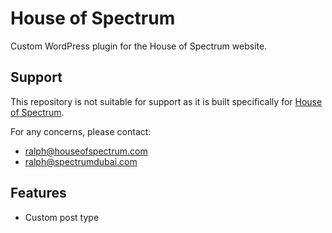 # House of Spectrum

Custom WordPress plugin for the House of Spectrum website.

## Support

This repository is not suitable for support as it is built specifically for [House of Spectrum](https://houseofspectrum.com).

For any concerns, please contact: 

* [ralph@houseofspectrum.com](ralph@houseofspectrum.com) 
* [ralph@spectrumdubai.com](ralph@spectrumdubai.com) 

## Features

* Custom post type